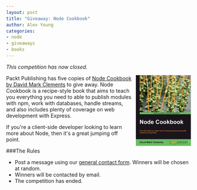 ```yaml
---
layout: post
title: "Giveaway: Node Cookbook"
author: Alex Young
categories:
- node
- giveaways
- books
---
```


_This competition has now closed._

<a href="http://www.packtpub.com/node-to-guide-in-the-art-of-asynchronous-server-side-javascript-cookbook/book"><img src="/images/posts/nodecookbook.png" style="float: right; margin: 0 0 10px 10px" /></a>

Packt Publishing has five copies of [Node Cookbook by David Mark Clements](http://www.packtpub.com/node-to-guide-in-the-art-of-asynchronous-server-side-javascript-cookbook/book) to give away.  Node Cookbook is a recipe-style book that aims to teach you everything you need to able to publish modules with npm, work with databases, handle streams, and also includes plenty of coverage on web development with Express.

If you're a client-side developer looking to learn more about Node, then it's a great jumping off point.

###The Rules

* Post a message using our [general contact form](http://contact.dailyjs.com/general).  Winners will be chosen at random.
* Winners will be contacted by email.
* The competition has ended.
